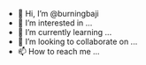 - 👋 Hi, I’m @burningbaji
- 👀 I’m interested in ...
- 🌱 I’m currently learning ...
- 💞️ I’m looking to collaborate on ...
- 📫 How to reach me ...

<!---
burningbaji/burningbaji is a ✨ special ✨ repository because its `README.md` (this file) appears on your GitHub profile.
You can click the Preview link to take a look at your changes.
--->
